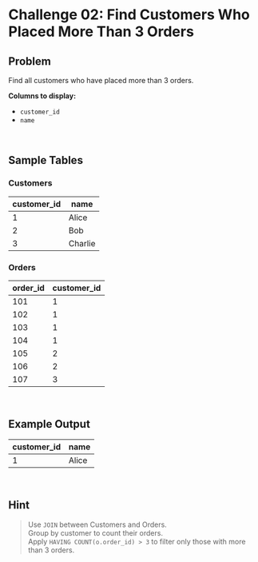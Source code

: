 # Challenge 02: Find Customers Who Placed More Than 3 Orders  

## Problem  
Find all customers who have placed more than 3 orders.  

**Columns to display:**  
- `customer_id`  
- `name`  

<br>  

## Sample Tables  

### Customers  
| customer_id | name    |  
|-------------|---------|  
| 1           | Alice   |  
| 2           | Bob     |  
| 3           | Charlie |  

### Orders  
| order_id | customer_id |  
|----------|-------------|  
| 101      | 1           |  
| 102      | 1           |  
| 103      | 1           |  
| 104      | 1           |  
| 105      | 2           |  
| 106      | 2           |  
| 107      | 3           |  

<br>  

## Example Output  
| customer_id | name  |  
|-------------|-------|  
| 1           | Alice |  

<br>  

## Hint  
> Use `JOIN` between Customers and Orders.  
> Group by customer to count their orders.  
> Apply `HAVING COUNT(o.order_id) > 3` to filter only those with more than 3 orders.  

